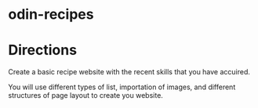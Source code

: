 # odin-recipes

# Directions
Create a basic recipe website with the recent skills that you have accuired.

You will use different types of list, importation of images, and different structures of page layout to create you website.